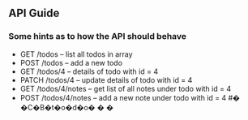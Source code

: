 
## API Guide 
### Some hints as to how the API should behave 
*	GET        /todos – list all todos in array
*	POST     /todos – add a new todo
*	GET        /todos/4 – details of todo with id = 4 
*	PATCH /todos/4 – update details of todo with id = 4 
*	GET        /todos/4/notes – get list of all notes under todo with id = 4 
*	POST     /todos/4/notes – add a new note under todo with id = 4
#� �C�B�t�o�d�o�
�
�
